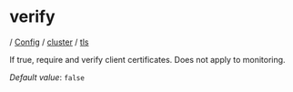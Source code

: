# verify

/ [Config](../../..) / [cluster](../..) / [tls](..) 

If true, require and verify client certificates. Does not apply to monitoring.

*Default value*: `false`
